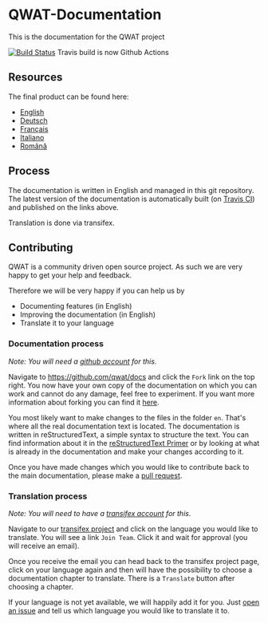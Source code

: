 # QWAT-Documentation
This is the documentation for the QWAT project

[![Build
Status](https://travis-ci.org/qwat/docs.svg)](https://travis-ci.org/qwat/docs)
Travis build is now Github Actions

## Resources

The final product can be found here:

 * [English](https://qwat.github.io/docs/master/en/html)
 * [Deutsch](https://qwat.github.io/docs/master/de/html)
 * [Français](https://qwat.github.io/docs/master/fr/html)
 * [Italiano](https://qwat.github.io/docs/master/it/html)
 * [Română](https://qwat.github.io/docs/master/ro/html)

## Process

The documentation is written in English and managed in this git repository.
The latest version of the documentation is automatically built (on [Travis
CI](https://travis-ci.org/qwat/docs)) and published on the links above.

Translation is done via transifex.

## Contributing

QWAT is a community driven open source project. As such we are very happy to
get your help and feedback.

Therefore we will be very happy if you can help us by

 * Documenting features (in English)
 * Improving the documentation (in English)
 * Translate it to your language

### Documentation process

*Note: You will need a [github account](https://github.com/) for this.*

Navigate to https://github.com/qwat/docs and click the `Fork` link on the top
right. You now have your own copy of the documentation on which you can work
and cannot do any damage, feel free to experiment.
If you want more information about forking you can find it
[here](https://help.github.com/articles/fork-a-repo/).

You most likely want to make changes to the files in the folder `en`. That's
where all the real documentation text is located. The documentation is written
in reStructuredText, a simple syntax to structure the text. You can find
information about it in the [reStructuredText
Primer](http://sphinx-doc.org/rest.html) or by looking at what is already in
the documentation and make your changes according to it.

Once you have made changes which you would like to contribute back to the main
documentation, please make a [pull
request](https://help.github.com/articles/using-pull-requests/).

### Translation process

*Note: You will need to have a [transifex account](https://transifex.com/) for this.*

Navigate to our [transifex
project](https://www.transifex.com/organization/qwat/dashboard/qwat-doc)
and click on the language you would like to translate. You will see a link
`Join Team`. Click it and wait for approval (you will receive an email).

Once you receive the email you can head back to the transifex project page,
click on your language again and then will have the possibility to choose a
documentation chapter to translate. There is a `Translate` button after
choosing a chapter.

If your language is not yet available, we will happily add it for you. Just
[open an issue](https://github.com/qwat/docs/issues/new) and tell us which
language you would like to translate it to.


